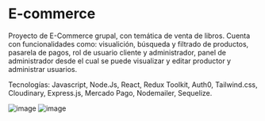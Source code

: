 # E-commerce
Proyecto de E-Commerce grupal, con temática de venta de libros. Cuenta con funcionalidades como: visualición, búsqueda y filtrado de productos, pasarela de pagos, rol de usuario cliente y administrador, panel de administrador desde el cual se puede visualizar y editar productor y administrar usuarios. 

Tecnologías: Javascript, Node.Js, React, Redux Toolkit, Auth0, Tailwind.css, Cloudinary, Express.js, Mercado Pago, Nodemailer, Sequelize.

![image](https://github.com/EcommerceProyect/BookStore-E-commerce/assets/76622554/ae780cbe-0db5-46bc-951e-5e4bf9ea4d50)
![image](https://github.com/EcommerceProyect/BookStore-E-commerce/assets/76622554/2024a026-9368-4fa5-b110-0489749ea2ed)



